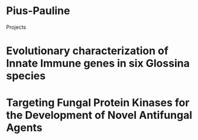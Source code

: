 # Pius-Pauline
Projects
<h1>Evolutionary characterization of Innate Immune genes in six Glossina species </h1>

<h1>Targeting Fungal Protein Kinases for the Development of Novel Antifungal Agents </h1>
